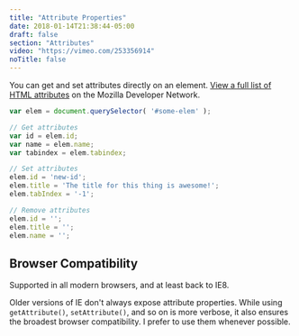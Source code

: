 ```yaml
---
title: "Attribute Properties"
date: 2018-01-14T21:38:44-05:00
draft: false
section: "Attributes"
video: "https://vimeo.com/253356914"
noTitle: false
---
```


You can get and set attributes directly on an element. [View a full list of HTML attributes](https://developer.mozilla.org/en-US/docs/Web/HTML/Attributes) on the Mozilla Developer Network.

```javascript
var elem = document.querySelector( '#some-elem' );

// Get attributes
var id = elem.id;
var name = elem.name;
var tabindex = elem.tabindex;

// Set attributes
elem.id = 'new-id';
elem.title = 'The title for this thing is awesome!';
elem.tabIndex = '-1';

// Remove attributes
elem.id = '';
elem.title = '';
elem.name = '';
```

## Browser Compatibility

Supported in all modern browsers, and at least back to IE8.

Older versions of IE don't always expose attribute properties. While using `getAttribute()`, `setAttribute()`, and so on is more verbose, it also ensures the broadest browser compatibility. I prefer to use them whenever possible.